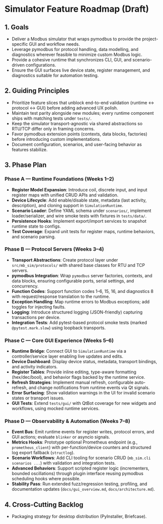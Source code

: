 # Simulator Feature Roadmap (Draft)

## 1. Goals
- Deliver a Modbus simulator that wraps pymodbus to provide the project-specific GUI and workflow needs.
- Leverage pymodbus for protocol handling, data modelling, and diagnostics wherever feasible to minimize custom Modbus logic.
- Provide a cohesive runtime that synchronizes CLI, GUI, and scenario-driven configurations.
- Ensure the GUI surfaces live device state, register management, and diagnostics suitable for automation testing.

## 2. Guiding Principles
- Prioritize feature slices that unblock end-to-end validation (runtime ↔ protocol ↔ GUI) before adding advanced UX polish.
- Maintain test parity alongside new modules; every runtime component ships with matching tests under `tests/`.
- Keep the simulator transport-agnostic via shared abstractions so RTU/TCP differ only in framing concerns.
- Favor pymodbus extension points (contexts, data blocks, factories) before introducing custom implementations.
- Document configuration, scenarios, and user-facing behavior as features stabilize.

## 3. Phase Plan

### Phase A — Runtime Foundations (Weeks 1–2)
- **Register Model Expansion**: Introduce coil, discrete input, and input register maps with unified CRUD APIs and validation.
- **Device Lifecycle**: Add enable/disable state, metadata (last activity, description), and cloning support in `SimulationRuntime`.
- **Scenario Loader**: Define YAML schema under `scenarios/`, implement loader/serializer, and wire smoke tests with fixtures in `tests/data/`.
- **Persistence Hooks**: Implement export/import services to snapshot runtime state to configs.
- **Test Coverage**: Expand unit tests for register maps, runtime behaviors, and scenario parsing.

### Phase B — Protocol Servers (Weeks 3–4)
- **Transport Abstractions**: Create protocol layer under `src/mb_sim/protocols/` with shared base classes for RTU and TCP servers.
- **pymodbus Integration**: Wrap `pymodbus` server factories, contexts, and data blocks, ensuring configurable ports, serial settings, and concurrency.
- **Function Codes**: Support function codes 1–6, 15, 16, and diagnostics 8 with request/response translation to the runtime.
- **Exception Handling**: Map runtime errors to Modbus exceptions; add toggles for injecting faults.
- **Logging**: Introduce structured logging (JSON-friendly) capturing transactions per device.
- **Integration Tests**: Add pytest-based protocol smoke tests (marked `@pytest.mark.slow`) using loopback transports.

### Phase C — Core GUI Experience (Weeks 5–6)
- **Runtime Bridge**: Connect GUI to `SimulationRuntime` via a controller/service layer enabling live updates and edits.
- **Device Dashboard**: Display device status, metadata, transport bindings, and activity indicators.
- **Register Tables**: Provide inline editing, type-aware formatting (hex/dec/bool), and behavior flags backed by the runtime service.
- **Refresh Strategies**: Implement manual refresh, configurable auto-refresh, and change notifications from runtime events via Qt signals.
- **Error Surfacing**: Show validation warnings in the UI for invalid scenario states or transport issues.
- **GUI Tests**: Extend `tests/gui/` with QtBot coverage for new widgets and workflows, using mocked runtime services.

### Phase D — Observability & Automation (Weeks 7–8)
- **Event Bus**: Emit runtime events for register writes, protocol errors, and GUI actions; evaluate `blinker` or asyncio signals.
- **Metrics Hooks**: Prototype optional Prometheus endpoint (e.g., `prometheus_client`) with per-function/device counters and structured log export fallback (`structlog`).
- **Scenario Workflows**: Add CLI tooling for scenario CRUD (`mb_sim.cli scenarios ...`) with validation and integration tests.
- **Advanced Behaviors**: Support scripted register logic (incrementers, bounded oscillations) through plugin interface reusing pymodbus scheduling hooks where possible.
- **Stability Pass**: Run extended fuzz/regression testing, profiling, and documentation updates (`docs/gui_overview.md`, `docs/architecture.md`).

## 4. Cross-Cutting Backlog
- Packaging strategy for desktop distribution (PyInstaller, Briefcase).

